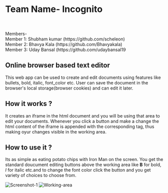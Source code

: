 <h1>Team Name- Incognito</h1><br/>
<br/>
Members-<br/>
Member 1: Shubham kumar (https://github.com/scheleon)<br/>
Member 2: Bhavya Kala (https://github.com/Bhavyakala)<br/>
Member 3: Uday Bansal (https://github.com/udaybansal19<br/>

<h2>Online browser based text editor</h2>

This web app can be used to create and edit documents using features like bullets, bold, italic, font_color etc.
User can save the document in the browser's local storage(browser cookies) and can edit it later. 

<h2>How it works ?</h2>
It creates an iframe in the html document and you will be using that area to edit your documents.
Whenever you click a button and make a change the html content of the iframe is appended with the corresponding tag, 
thus making oyur changes visible in the working area.

<h2>How to use it ?</h2>
Its as simple as eating potato chips with Iron Man on the screen. You get the standard doucument editing buttons above the 
working area like <b>B</b> for bold, <i>I</i> for italic etc.and to change the font color click the button and you get variety 
of choices to choose from.

![Screenshot-1](https://i.ibb.co/VVGZZ3m/Screenshot-at-2019-03-26-15-14-59-1.png)
![Working-area](https://i.ibb.co/BfbyLFg/Screenshot-at-2019-03-26-15-14-59-2.png)
